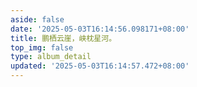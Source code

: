 ```yaml
---
aside: false
date: '2025-05-03T16:14:56.098171+08:00'
title: 鹏栖云崖，峡枕星河。
top_img: false
type: album_detail
updated: '2025-05-03T16:14:57.472+08:00'
---
```


